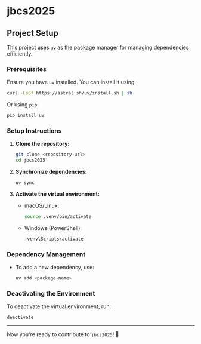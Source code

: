 # jbcs2025

## Project Setup

This project uses [`uv`](https://github.com/astral-sh/uv) as the package manager for managing dependencies efficiently.

### Prerequisites
Ensure you have `uv` installed. You can install it using:
```sh
curl -LsSf https://astral.sh/uv/install.sh | sh
```
Or using `pip`:
```sh
pip install uv
```

### Setup Instructions

1. **Clone the repository:**
   ```sh
   git clone <repository-url>
   cd jbcs2025
   ```

2. **Synchronize dependencies:**
   ```sh
   uv sync
   ```

3. **Activate the virtual environment:**
   - macOS/Linux:
     ```sh
     source .venv/bin/activate
     ```
   - Windows (PowerShell):
     ```sh
     .venv\Scripts\activate
     ```
### Dependency Management
- To add a new dependency, use:
  ```sh
  uv add <package-name>
  ```

### Deactivating the Environment
To deactivate the virtual environment, run:
```sh
deactivate
```

---

Now you're ready to contribute to `jbcs2025`! 🎉